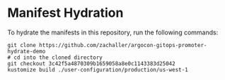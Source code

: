# Manifest Hydration

To hydrate the manifests in this repository, run the following commands:

```shell
git clone https://github.com/zachaller/argocon-gitops-promoter-hydrate-demo
# cd into the cloned directory
git checkout 3c42f5a4870309b1659058a8e0c1143383d25042
kustomize build ./user-configuration/production/us-west-1
```
